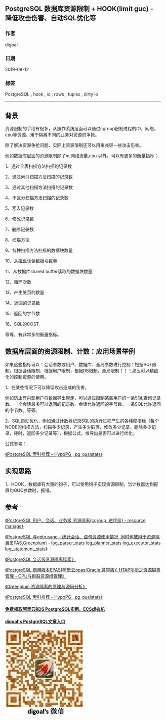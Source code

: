 ## PostgreSQL 数据库资源限制 + HOOK(limit guc) - 降低攻击伤害、自动SQL优化等  
        
### 作者        
digoal        
        
### 日期        
2019-08-12       
        
### 标签        
PostgreSQL , hook , io , rows , tuples , dirty io      
        
----        
        
## 背景        
资源限制的手段有很多，从操作系统层面可以通过cgroup限制进程的IO，网络，cpu等资源。用于隔离不同的业务对资源的争抢。  
  
除了解决资源争抢问题，实际上资源限制还可以用来减轻一些攻击伤害。  
  
例如数据库层面的资源限制除了io,网络流量,cpu 以外，可以有更多的衡量指标：  
  
1、通过全表扫描方法扫描的记录数  
  
2、通过索引扫描方法扫描的记录数  
  
3、通过其他扫描方法扫描的记录数  
  
4、不区分扫描方法扫描的记录数  
  
5、写入记录数  
  
6、修改记录数  
  
7、删除记录数  
  
8、扫描方法  
  
9、各种扫描方法扫描的数据块数量  
  
10、从磁盘读读数据块数量  
  
11、从数据库shared buffer读取的数据块数量  
  
12、循环次数  
  
13、产生脏页的数量  
  
14、返回的记录数  
  
15、返回的字节数  
  
16、SQL的COST  
  
等等，有非常多的衡量指标。  
  
## 数据库层面的资源限制、计数：应用场景举例  
  
如果这些指标可以：会话参数或用户、数据库、全局参数进行控制：根据SQL限制，根据会话限制，根据用户限制，根据DB限制，全局限制！！！那么可以精细化的控制资源的使用。  
  
1、在某些情况下可以降低攻击造成的伤害。  
  
例如防止有内部用户将数据导出带走，可以通过限制某些用户的一条SQL查询记录数。一个会话最多可以返回的记录数。会话允许返回的字节数。一条SQL允许返回的字节数。等等。  
  
2、SQL自动优化，例如通过计数器记录SQL的执行过程产生的各纬度指标（每个NODE的扫描方法，扫描多少记录，产生多少脏页，修改多少记录，删除多少记录，耗时，返回多少记录等），根据公式，推导出是否可以进行优化。  
  
公式参考：  
  
[《PostgreSQL 索引推荐 - HypoPG , pg_qualstats》](../201908/20190804_02.md)    
  
## 实现思路  
1、HOOK，数据库有大量的钩子，可以使用钩子实现资源限制，当计数器达到配置的GUC参数时，报错。  
  
## 参考  
  
[《PostgreSQL 用户、会话、业务级 资源隔离(cgroup, 进程组) - resource manage》](../201905/20190514_01.md)  
  
[《PostgreSQL 与getrusage - 统计会话、语句资源使用情况, 同时也被用于资源隔离(EPAS,Greenplum) - log_parser_stats log_planner_stats log_executor_stats log_statement_stats》](../201905/20190503_02.md)    
  
[《PostgreSQL 会话级资源隔离探索》](../201607/20160727_01.md)    
  
[《PostgreSQL 商用版本EPAS(阿里云ppas(Oracle 兼容版)) HTAP功能之资源隔离管理 - CPU与刷脏资源组管理》](../201801/20180113_01.md)  
  
[《Greenplum 资源隔离的原理与源码分析》](../201607/20160718_01.md)    
  
[《PostgreSQL 索引推荐 - HypoPG , pg_qualstats》](../201908/20190804_02.md)    
  
  
  
  
  
  
  
  
  
  
#### [免费领取阿里云RDS PostgreSQL实例、ECS虚拟机](https://free.aliyun.com/ "57258f76c37864c6e6d23383d05714ea")
  
  
#### [digoal's PostgreSQL文章入口](https://github.com/digoal/blog/blob/master/README.md "22709685feb7cab07d30f30387f0a9ae")
  
  
![digoal's weixin](../pic/digoal_weixin.jpg "f7ad92eeba24523fd47a6e1a0e691b59")
  
  
  
  
  
  
  
